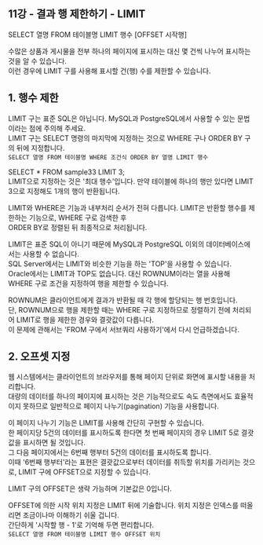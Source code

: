 ## 11강 - 결과 행 제한하기 - LIMIT  
SELECT 열명 FROM 테이블명 LIMIT 행수 [OFFSET 시작행]  
  
수많은 상품과 게시물을 전부 하나의 페이지에 표시하는 대신 몇 건씩 나누어 표시하는 것을 알 수 있습니다.  
이런 경우에 LIMIT 구를 사용해 표시할 건(행) 수를 제한할 수 있습니다.  
  
## 1. 행수 제한
LIMIT 구는 표준 SQL은 아닙니다. MySQL과 PostgreSQL에서 사용할 수 있는 문법이라는 점에 주의해 주세요.  
LIMIT 구는 SELECT 명령의 마지막에 지정하는 것으로 WHERE 구나 ORDER BY 구의 뒤에 지정합니다.  
`SELECT 열명 FROM 테이블명 WHERE 조건식 ORDER BY 열명 LIMIT 행수`  
  
SELECT * FROM sample33 LIMIT 3;  
LIMIT으로 지정하는 것은 '최대 행수'입니다. 만약 테이블에 하나의 행만 있다면 LIMIT 3으로 지정해도 1개의 행이 반환됩니다.  
  
LIMIT와 WHERE은 기능과 내부처리 순서가 전혀 다릅니다. LIMIT은 반환할 행수를 제한하는 기능으로, WHERE 구로 검색한 후  
ORDER BY로 정렬된 뒤 최종적으로 처리됩니다.  
  
LIMIT은 표준 SQL이 아니기 때문에 MySQL과 PostgreSQL 이외의 데이터베이스에서는 사용할 수 없습니다.  
SQL Server에서는 LIMIT와 비슷한 기능을 하는 'TOP'을 사용할 수 있습니다.  
Oracle에서는 LIMIT과 TOP도 없습니다. 대신 ROWNUM이라는 열을 사용해 WHERE 구로 조건을 지정하여 행을 제한할 수 있습니다.  
  
ROWNUM은 클라이언트에게 결과가 반환될 때 각 행에 할당되는 행 번호입니다.  
단, ROWNUM으로 행을 제한할 때는 WHERE 구로 지정하므로 정렬하기 전에 처리되어 LIMIT로 행을 제한한 경우와 결괏값이 다릅니다.  
이 문제에 관해서는 'FROM 구에서 서브쿼리 사용하기'에서 다시 언급하겠습니다.  
  
## 2. 오프셋 지정
웹 시스템에서는 클라이언트의 브라우저를 통해 페이지 단위로 화면에 표시할 내용을 처리합니다.  
대량의 데이터를 하나의 페이지에 표시하는 것은 기능적으로도 속도 측면에서도 효율적이지 못하므로 일반적으로 페이지 나누기(pagination) 기능을 사용합니다.  
  
이 페이지 나누기 기능은 LIMIT를 사용해 간단히 구현할 수 있습니다.  
한 페이지당 5건의 데이터를 표시하도록 한다면 첫 번째 페이지의 경우 LIMIT 5로 결괏값을 표시하면 될 것입니다.  
그 다음 페이지에서는 6번째 행부터 5건의 데이터를 표시하도록 합니다.  
이때 '6번째 행부터'라는 표현은 결괏값으로부터 데이터를 취득할 위치를 가리키는 것으로, LIMIT 구에 OFFSET으로 지정할 수 있습니다.  
  
LIMIT 구의 OFFSET은 생략 가능하며 기본값은 0입니다.  
  
OFFSET에 의한 시작 위치 지정은 LIMIT 뒤에 기술합니다. 위치 지정은 인덱스를 떠올리면 조금이나마 이해하기 쉬울 겁니다.  
간단하게 '시작할 행 - 1'로 기억해 두면 편리합니다.  
`SELECT 열명 FROM 테이블명 LIMIT 행수 OFFSET 위치`
